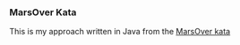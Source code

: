 ### MarsOver Kata
This is my approach written in Java from the [MarsOver kata](https://technologyconversations.com/2014/10/17/java-tutorial-through-katas-mars-rover/)